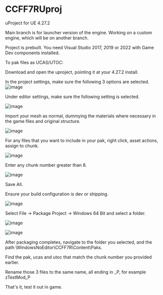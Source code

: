 # CCFF7RUproj

uProject for UE 4.27.2

Main branch is for launcher version of the engine.  Working on a custom engine, which will be on another branch.

Project is prebuilt.  You need Visual Studio 2017, 2019 or 2022 with Game Dev components installed.

To pak files as UCAS/UTOC:

Download and open the uproject, pointing it at your 4.27.2 install.

In the project settings, make sure the following 3 options are selected.
![image](https://user-images.githubusercontent.com/73571427/209052034-97e8143a-7e8d-4e80-8734-d275b2ced444.png)


Under editor settings, make sure the following setting is selected.  

![image](https://user-images.githubusercontent.com/73571427/209052077-27bcdd65-60f4-445d-8513-c599ffb8c370.png)


Import your mesh as normal, dummying the materials where necessary in the game files and original structure.

![image](https://user-images.githubusercontent.com/73571427/209052127-8c910997-d6d9-4652-8888-7be270db0a70.png)


For any files that you want to include in your pak, right click, asset actions, assign to chunk.

![image](https://user-images.githubusercontent.com/73571427/209052167-379b1100-3b49-4ef4-9bfe-874c03e8bc79.png)

Enter any chunk number greater than 8.

![image](https://user-images.githubusercontent.com/73571427/209052261-39b7ca43-d49b-4bea-9bd3-7e6a86526f9f.png)

Save All.

Ensure your build configuration is dev or shipping.

![image](https://user-images.githubusercontent.com/73571427/209052298-cb50869f-50c3-4915-a4ec-5df8420a980e.png)


Select File -> Package Project -> Windows 64 Bit and select a folder.

![image](https://user-images.githubusercontent.com/73571427/209052332-86110948-0ca1-4425-9b9d-d87d607eea6e.png)


![image](https://user-images.githubusercontent.com/73571427/209052344-cfd7f753-b271-482e-8b50-d59fac7c301c.png)


After packaging completes, navigate to the folder you selected, and the path \WindowsNoEditor\CCFF7R\Content\Paks.

Find the pak, ucas and utoc that match the chunk number you provided earlier.

Rename those 3 files to the same name, all ending in _P, for example zTestMod_P

That's it, test it out in game.



